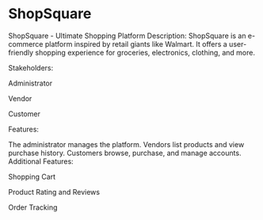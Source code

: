 # ShopSquare

ShopSquare - Ultimate Shopping Platform
Description:
ShopSquare is an e-commerce platform inspired by retail giants like Walmart. It offers a user-friendly shopping experience for groceries, electronics, clothing, and more.

Stakeholders:

Administrator

Vendor

Customer


Features:

The administrator manages the platform.
Vendors list products and view purchase history.
Customers browse, purchase, and manage accounts.
Additional Features:

Shopping Cart

Product Rating and Reviews

Order Tracking
